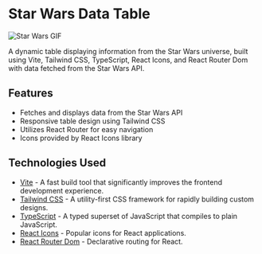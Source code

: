 # Star Wars Data Table

![Star Wars GIF]([https://media.giphy.com/media/xT0BKiwgIPGShJNi0g/giphy.gif](https://media1.giphy.com/media/3owzWjFuGTjLMD2UuY/giphy.gif)])

A dynamic table displaying information from the Star Wars universe, built using Vite, Tailwind CSS, TypeScript, React Icons, and React Router Dom with data fetched from the Star Wars API.

## Features

- Fetches and displays data from the Star Wars API
- Responsive table design using Tailwind CSS
- Utilizes React Router for easy navigation
- Icons provided by React Icons library

## Technologies Used

- [Vite](https://vitejs.dev/) - A fast build tool that significantly improves the frontend development experience.
- [Tailwind CSS](https://tailwindcss.com/) - A utility-first CSS framework for rapidly building custom designs.
- [TypeScript](https://www.typescriptlang.org/) - A typed superset of JavaScript that compiles to plain JavaScript.
- [React Icons](https://react-icons.github.io/react-icons/) - Popular icons for React applications.
- [React Router Dom](https://reactrouter.com/web/guides/quick-start) - Declarative routing for React.

